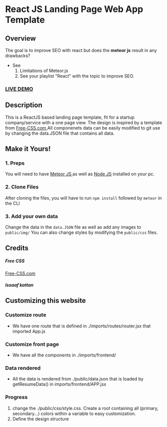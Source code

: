 # React JS Landing Page Web App Template

## Overview
The goal is to improve SEO with react but does the __meteor js__ result in any drawbacks?
- See 
    1. Limitations of Meteor.js
    2. See your playlist "React" with the topic to improve SEO.


### <a href="https://react-landing-page-template.herokuapp.com">LIVE DEMO</a> 

## Description
This is a ReactJS based landing page template, fit for a startup company/service with a one page view. The design is inspired by a template from <a href="https://www.free-css.com/assets/files/free-css-templates/preview/page234/interact/">Free-CSS.com </a>
All componenets data can be easily modified to git use by changing the data.JSON file that contains all data.

## Make it Yours!
### 1. Preps
You will need to have <a href="meteor.com">Meteor JS </a> as well as <a href="https://nodejs.org/">Node JS</a> installed on your pc. 

### 2. Clone Files
After cloning the files, you will have to run ```npm install``` followed by ```meteor``` in the CLI
### 3. Add your own data 
Change the data in the ```data.JSON``` file as well as add any images to ```public/img/```
You can also change styles by modifying the ```public/css``` files.


## Credits
##### Free CSS 
<a href="https://www.free-css.com/assets/files/free-css-templates/preview/page234/interact/">Free-CSS.com </a>

##### Issaaf kattan


## Customizing this website
### Customize route
- We have one route that is defined in ./imports/routes/router.jsx that imported App.js

### Customize front page
- We have all the components in ./imports/frontend/ 

### Data rendered 
- All the data is rendered from ./public/data.json that is loaded by getResumeData() in imports/frontend/APP.jsx

### Progress
1. change the ./public/css/style.css. Create a root containing all (primary, secondary...) colors within a variable to easy customization.
2. Define the design structure
